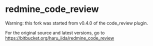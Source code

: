 redmine_code_review
===================

Warning: this fork was started from v0.4.0 of the code_review plugin.

For the original source and latest versions, go to https://bitbucket.org/haru_iida/redmine_code_review
